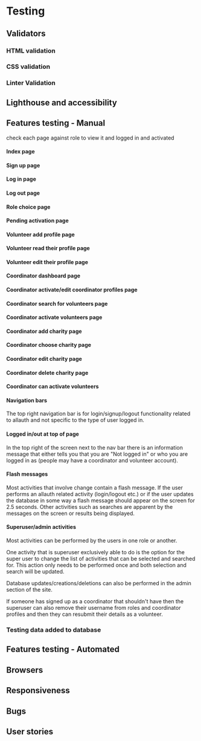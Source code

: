 # Testing

## Validators

### HTML validation

### CSS validation

### Linter Validation

## Lighthouse and accessibility

## Features testing - Manual

check each page against role to view it and logged in and activated

#### Index page

#### Sign up page

#### Log in page

#### Log out page

#### Role choice page

#### Pending activation page

#### Volunteer add profile page

#### Volunteer read their profile page

#### Volunteer edit their profile page

#### Coordinator dashboard page

#### Coordinator activate/edit coordinator profiles page

#### Coordinator search for volunteers page

#### Coordinator activate volunteers page

#### Coordinator add charity page

#### Coordinator choose charity page

#### Coordinator edit charity page

#### Coordinator delete charity page

#### Coordinator can activate volunteers

#### Navigation bars
The top right navigation bar is for login/signup/logout functionality related to allauth and not specific to the type of user logged in.

#### Logged in/out at top of page

In the top right of the screen next to the nav bar there is an information message that either tells you that you are "Not logged in"  or who you are logged in as (people may have a coordinator and volunteer account).

#### Flash messages

Most activities that involve change contain a flash message. If the user performs an allauth related activity (login/logout etc.) or if the user updates the database in some way a flash message should appear on the screen for 2.5 seconds. Other activities such as searches are apparent by the messages on the screen or results being displayed.

#### Superuser/admin activities

Most activities can be performed by the users in one role or another.

One activity that is superuser exclusively able to do is the option for the super user to change the list of activities that can be selected and searched for. This action only needs to be performed once and both selection and search will be updated. 

Database updates/creations/deletions can also be performed in the admin section of the site.

If someone has signed up as a coordinator that shouldn't have then the superuser can also remove their username from roles and coordinator profiles and then they can resubmit their details as a volunteer.

### Testing data added to database



## Features testing - Automated

## Browsers

## Responsiveness

## Bugs

## User stories